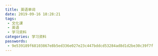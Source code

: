 ```yaml
---
title: 英语单词
date: 2019-09-16 18:28:21
tags: 
 - 文化课
 - 英语
 - 学习资料
categories: 学习资料
passwords: 
 - 9e539189f68103867e8b5ed336e027e23c447bddcd53284ad8d1d2be30c39f7f
---
```

